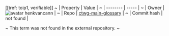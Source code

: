[[tref: toip1, verifiable]]
~ | Property | Value |
~ | -------- | ----- |
~ | Owner | ![avatar](undefined) henkvancann |
~ | Repo | [ctwg-main-glossary](https://github.com/henkvancann/ctwg-main-glossary) |
~ | Commit hash | not found |

~ This term was not found in the external repository.
~ <span style="display: none;">End of included external content. Add your optional custom content below.</span>
